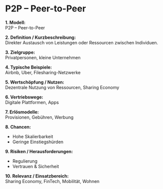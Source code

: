 # P2P – Peer-to-Peer

**1. Modell:**  
P2P – Peer-to-Peer  

**2. Definition / Kurzbeschreibung:**  
Direkter Austausch von Leistungen oder Ressourcen zwischen Individuen.  

**3. Zielgruppe:**  
Privatpersonen, kleine Unternehmen  

**4. Typische Beispiele:**  
Airbnb, Uber, Filesharing-Netzwerke  

**5. Wertschöpfung / Nutzen:**  
Dezentrale Nutzung von Ressourcen, Sharing Economy  

**6. Vertriebswege:**  
Digitale Plattformen, Apps  

**7. Erlösmodelle:**  
Provisionen, Gebühren, Werbung  

**8. Chancen:**  
- Hohe Skalierbarkeit  
- Geringe Einstiegshürden  

**9. Risiken / Herausforderungen:**  
- Regulierung  
- Vertrauen & Sicherheit  

**10. Relevanz / Einsatzbereich:**  
Sharing Economy, FinTech, Mobilität, Wohnen  
